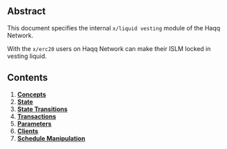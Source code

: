 <!--
order: 0
title: "Liquid vesting Overview"
parent:
  title: "liquidvesting"
-->

## Abstract

This document specifies the internal `x/liquid vesting` module of the Haqq Network.

With the `x/erc20` users on Haqq Network can make their ISLM locked in vesting liquid.

## Contents

1. **[Concepts](01_concepts.md)**
2. **[State](02_state.md)**
3. **[State Transitions](03_state_transitions.md)**
4. **[Transactions](04_transactions.md)**
5.  **[Parameters](05_parameters.md)**
6.  **[Clients](06_clients.md)**
6.  **[Schedule Manipulation](07_schedule_manipulation.md)**